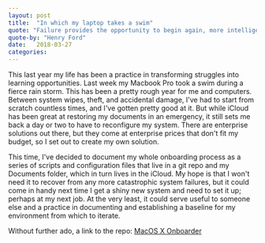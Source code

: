 ```yaml
---
layout: post
title:  "In which my laptop takes a swim"
quote: "Failure provides the opportunity to begin again, more intelligently."
quote-by: "Henry Ford"
date:   2018-03-27
categories: 
---
```


This last year my life has been a practice in transforming struggles into learning opportunities. Last week my Macbook Pro took a swim during a fierce rain storm. This has been a pretty rough year for me and computers. Between system wipes, theft, and accidental damage, I've had to start from scratch countless times, and I've gotten pretty good at it. But while iCloud has been great at restoring my documents in an emergency, it still sets me back a day or two to have to reconfigure my system. There are enterprise solutions out there, but they come at enterprise prices that don't fit my budget, so I set out to create my own solution. 

This time, I've decided to document my whole onboarding process as a series of scripts and configuration files that live in a git repo and my Documents folder, which in turn lives in the iCloud. My hope is that I won't need it to recover from any more catastrophic system failures, but it could come in handy next time I get a shiny new system and need to set it up; perhaps at my next job. At the very least, it could serve useful to someone else and a practice in documenting and establishing a baseline for my environment from which to iterate. 

Without further ado, a link to the repo:
    [MacOS X Onboarder](https://github.com/spaceboycoop/onboarder)


